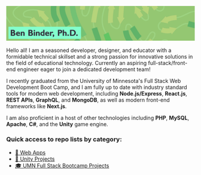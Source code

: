 ![Ben Binder, Ph.D.](./github-banner.webp)

Hello all! I am a seasoned developer, designer, and educator with a formidable technical skillset and a strong passion for innovative solutions in the field of educational technology. Currently an aspiring full-stack/front-end engineer eager to join a dedicated development team!

I recently graduated from the University of Minnesota's Full Stack Web Development Boot Camp, and I am fully up to date with industry standard tools for modern web development, including **Node.js/Express**, **React.js**, **REST APIs**, **GraphQL**, and **MongoDB**, as well as modern front-end frameworks like **Next.js**. 

I am also proficient in a host of other technologies including **PHP**, **MySQL**, **Apache**, **C#**, and the **Unity** game engine.

### Quick access to repo lists by category:
- [🧩 Web Apps](https://github.com/stars/binderb/lists/web-apps)
- [🎲 Unity Projects](https://github.com/stars/binderb/lists/unity-projects)
- [🎓 UMN Full Stack Bootcamp Projects](https://github.com/stars/binderb/lists/umn-coding-bootcamp)
